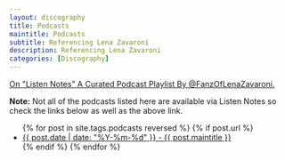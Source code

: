 ```yaml
---
layout: discography
title: Podcasts
maintitle: Podcasts
subtitle: Referencing Lena Zavaroni
description: Referencing Lena Zavaroni
categories: [Discography]
---
```


<a class="external link" href="https://www.listennotes.com/playlists/fanzoflenazavaronis-podcast-playlist-PurfeKTGNZW/episodes/?sort_type=oldest_published_first">On "Listen Notes" A Curated Podcast Playlist By @FanzOfLenaZavaroni.</a>
<p><strong>Note:</strong> Not all of the podcasts listed here are available via Listen Notes so check the links below as well as the above link.</p>

<ul>
  {% for post in site.tags.podcasts reversed %}
    {% if post.url %}
        <li><a href="{{ post.url }}">{{ post.date | date: "%Y-%m-%d" }} - {{ post.maintitle }}</a></li>
    {% endif %}
  {% endfor %}
</ul>
